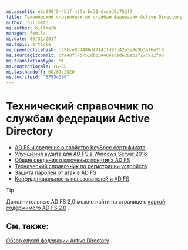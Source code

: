 ```yaml
---
ms.assetid: e2c940f5-4b1f-457a-bc71-dcced0c752f7
title: Технический справочник по службам федерации Active Directory
author: billmath
ms.author: billmath
manager: femila
ms.date: 05/31/2017
ms.topic: article
ms.openlocfilehash: d58bce837486d47141fd93b42a3a8e5b3a76e7f6
ms.sourcegitcommit: dfa48f77b751dbc34409aced628eb2f17c912f08
ms.translationtype: MT
ms.contentlocale: ru-RU
ms.lasthandoff: 08/07/2020
ms.locfileid: "87954390"
---
```

# <a name="ad-fs-technical-reference"></a>Технический справочник по службам федерации Active Directory


- [AD FS и сведения о свойстве KeySpec сертификата](../ad-fs/technical-reference/AD-FS-and-KeySpec-Property.md)
- [Улучшения аудита для AD FS в Windows Server 2016](../ad-fs/technical-reference/auditing-enhancements-to-ad-fs-in-windows-server.md)
-   [Общие сведения о ключевых понятиях AD FS](../ad-fs/technical-reference/Understanding-Key-AD-FS-Concepts.md)
-   [Технический справочник по регистрации устройств](../ad-fs/technical-reference/Device-Registration-Technical-Reference.md)
-   [Защита паролей от атак в AD FS](../ad-fs/technical-reference/ad-fs-password-protection.md)
-   [Конфиденциальность пользователей и AD FS](../ad-fs/technical-reference/GDPR-and-AD-FS-Compliance.md)

> [!TIP]
> Дополнительные AD FS 2,0 можно найти на странице с [картой содержимого AD FS 2,0](https://support.microsoft.com/help/974408/availability-and-description-of-active-directory-federation-services-2) .

## <a name="see-also"></a>См. также:

[Обзор служб федерации Active Directory](./ad-fs-overview.md)
